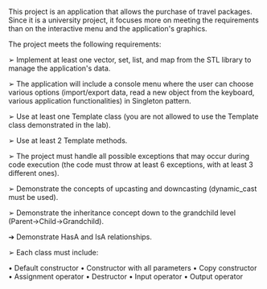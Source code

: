 This project is an application that allows the purchase of travel packages. Since it is a university project, it focuses more on meeting the requirements than on the interactive menu and the application's graphics.

The project meets the following requirements:

➢ Implement at least one vector, set, list, and map from the STL library to manage the application's data.

➢ The application will include a console menu where the user can choose various options (import/export data, read a new object from the keyboard, various application functionalities) in Singleton pattern.

➢ Use at least one Template class (you are not allowed to use the Template class demonstrated in the lab).

➢ Use at least 2 Template methods.

➢ The project must handle all possible exceptions that may occur during code execution (the code must throw at least 6 exceptions, with at least 3 different ones).

➢ Demonstrate the concepts of upcasting and downcasting (dynamic_cast must be used).

➢ Demonstrate the inheritance concept down to the grandchild level (Parent->Child->Grandchild).

➔ Demonstrate HasA and IsA relationships.

➢ Each class must include:

• Default constructor
• Constructor with all parameters
• Copy constructor
• Assignment operator
• Destructor
• Input operator
• Output operator
